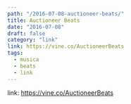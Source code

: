 ```yaml
---
path: "/2016-07-08-auctioneer-beats/"
title: Auctioneer Beats
date: "2016-07-08"
draft: false
category: "link"
link: https://vine.co/AuctioneerBeats
tags:
  - musica
  - beats
  - link
---
```


link: https://vine.co/AuctioneerBeats
